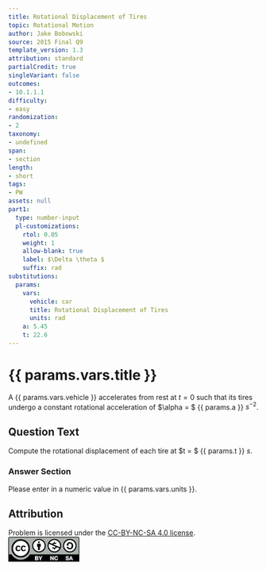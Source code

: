 ```yaml
---
title: Rotational Displacement of Tires
topic: Rotational Motion
author: Jake Bobowski
source: 2015 Final Q9
template_version: 1.3
attribution: standard
partialCredit: true
singleVariant: false
outcomes:
- 10.1.1.1
difficulty:
- easy
randomization:
- 2
taxonomy:
- undefined
span:
- section
length:
- short
tags:
- PW
assets: null
part1:
  type: number-input
  pl-customizations:
    rtol: 0.05
    weight: 1
    allow-blank: true
    label: $\Delta \theta $
    suffix: rad
substitutions:
  params:
    vars:
      vehicle: car
      title: Rotational Displacement of Tires
      units: rad
    a: 5.45
    t: 22.6
---
```

# {{ params.vars.title }}
A {{ params.vars.vehicle }} accelerates from rest at $t = 0$ such that its tires undergo a constant rotational acceleration of $\alpha = $ {{ params.a }} $s^{-2}$.

## Question Text

Compute the rotational displacement of each tire at $t = $ {{ params.t }} $s$.

### Answer Section

Please enter in a numeric value in {{ params.vars.units }}.

## Attribution

Problem is licensed under the [CC-BY-NC-SA 4.0 license](https://creativecommons.org/licenses/by-nc-sa/4.0/).<br> ![The Creative Commons 4.0 license requiring attribution-BY, non-commercial-NC, and share-alike-SA license.](https://raw.githubusercontent.com/firasm/bits/master/by-nc-sa.png)